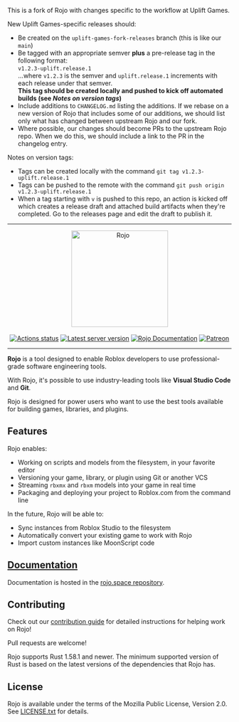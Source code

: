 This is a fork of Rojo with changes specific to the workflow at Uplift Games.

New Uplift Games-specific releases should:
* Be created on the `uplift-games-fork-releases` branch (this is like our `main`)
* Be tagged with an appropriate semver **plus** a pre-release tag in the following format:\
  `v1.2.3-uplift.release.1`\
  ...where `v1.2.3` is the semver and `uplift.release.1` increments with each
  release under that semver.\
  **This tag should be created locally and pushed to kick off automated builds (see *Notes on version tags*)**
* Include additions to `CHANGELOG.md` listing the additions. If we rebase on a
  new version of Rojo that includes some of our additions, we should list only
  what has changed between upstream Rojo and our fork.
* Where possible, our changes should become PRs to the upstream Rojo repo. When
  we do this, we should include a link to the PR in the changelog entry.

Notes on version tags:
* Tags can be created locally with the command `git tag v1.2.3-uplift.release.1`
* Tags can be pushed to the remote with the command `git push origin v1.2.3-uplift.release.1`
* When a tag starting with `v` is pushed to this repo, an action is kicked off
  which creates a release draft and attached build artifacts when they're
  completed. Go to the releases page and edit the draft to publish it.

---

<div align="center">
    <a href="https://rojo.space"><img src="assets/logo-512.png" alt="Rojo" height="217" /></a>
</div>

<div>&nbsp;</div>

<div align="center">
    <a href="https://github.com/rojo-rbx/rojo/actions"><img src="https://github.com/rojo-rbx/rojo/workflows/CI/badge.svg" alt="Actions status" /></a>
    <a href="https://crates.io/crates/rojo"><img src="https://img.shields.io/crates/v/rojo.svg?label=latest%20release" alt="Latest server version" /></a>
    <a href="https://rojo.space/docs"><img src="https://img.shields.io/badge/docs-website-brightgreen.svg" alt="Rojo Documentation" /></a>
    <a href="https://www.patreon.com/lpghatguy"><img src="https://img.shields.io/badge/sponsor-patreon-red" alt="Patreon" /></a>
</div>

<hr />

**Rojo** is a tool designed to enable Roblox developers to use professional-grade software engineering tools.

With Rojo, it's possible to use industry-leading tools like **Visual Studio Code** and **Git**.

Rojo is designed for power users who want to use the best tools available for building games, libraries, and plugins.

## Features
Rojo enables:

* Working on scripts and models from the filesystem, in your favorite editor
* Versioning your game, library, or plugin using Git or another VCS
* Streaming `rbxmx` and `rbxm` models into your game in real time
* Packaging and deploying your project to Roblox.com from the command line

In the future, Rojo will be able to:

* Sync instances from Roblox Studio to the filesystem
* Automatically convert your existing game to work with Rojo
* Import custom instances like MoonScript code

## [Documentation](https://rojo.space/docs)
Documentation is hosted in the [rojo.space repository](https://github.com/rojo-rbx/rojo.space).

## Contributing
Check out our [contribution guide](CONTRIBUTING.md) for detailed instructions for helping work on Rojo!

Pull requests are welcome!

Rojo supports Rust 1.58.1 and newer. The minimum supported version of Rust is based on the latest versions of the dependencies that Rojo has.

## License
Rojo is available under the terms of the Mozilla Public License, Version 2.0. See [LICENSE.txt](LICENSE.txt) for details.